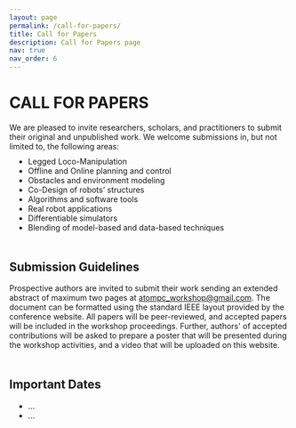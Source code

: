 ```yaml
---
layout: page
permalink: /call-for-papers/
title: Call for Papers
description: Call for Papers page
nav: true
nav_order: 6
---
```


<div class="abstract">
<h1 class="fancy-heading">CALL FOR PAPERS</h1>
We are pleased to invite researchers, scholars, and practitioners to submit their original and unpublished work. We welcome submissions in, but not limited to, the following areas:
<ul style="margin: 10px 0 10px 10px">
  <li>Legged Loco-Manipulation</li>
  <li>Offline and Online planning and control</li>
  <li>Obstacles and environment modeling</li>
  <li>Co-Design of robots’ structures</li>
  <li>Algorithms and software tools</li>
  <li>Real robot applications</li>
  <li>Differentiable simulators</li>
  <li>Blending of model-based and data-based techniques</li>
</ul>

<h2 style="margin-top: 50px">Submission Guidelines</h2>
Prospective authors are invited to submit their work sending an extended abstract of maximum two pages at <a href="mailto:atompc_workshop@gmail.com"> atompc_workshop@gmail.com</a>. The document can be formatted using the standard IEEE layout provided by the conference website. All papers will be peer-reviewed, and accepted papers will be included in the workshop proceedings. Further, authors' of accepted contributions will be asked to prepare a poster that will be presented during the workshop activities, and a video that will be uploaded on this website.

<h2 style="margin-top: 50px">Important Dates</h2>

<ul style="margin: 10px 0 10px 10px">
  <li>...</li>
  <li>...</li>
</ul>